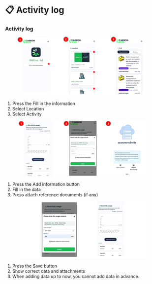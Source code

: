 # 📋 Activity log

### Activity log

<figure><img src="../.gitbook/assets/image (63).png" alt=""><figcaption></figcaption></figure>

1. Press the Fill in the information
2. Select Location
3. Select Activity

<figure><img src="../.gitbook/assets/image (64).png" alt=""><figcaption></figcaption></figure>

1. Press the Add information button
2. Fill in the data
3. Press attach reference documents (if any)

<figure><img src="../.gitbook/assets/image (65).png" alt=""><figcaption></figcaption></figure>

1. Press the Save button
2. Show correct data and attachments
3. When adding data up to now, you cannot add data in advance.
